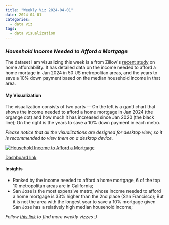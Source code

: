 ```yaml
---
title: "Weekly Viz 2024-04-01"
date: 2024-04-01
categories:
  - data viz
tags:
  - data visualization
---
```


### *Household Income Needed to Afford a Mortgage*

The dataset I am visualizing this week is a from Zillow's [recent study](https://zillow.mediaroom.com/2024-02-29-Home-buyers-need-to-earn-47,000-more-than-in-2020#Closed) on home affordability. It has detailed data on the income needed to afford a home mortage in Jan 2024 in 50 US metropolitan areas, and the years to save a 10% down payment based on the median household income in that area.  

#### My Visualization

The visualization consists of two parts -- On the left is a gantt chart that shows the income needed to afford a home mortgage in Jan 2024 (the organge dot) and how much it has increased since Jan 2020 (the black line); On the right is the years to save a 10% down payment in each metro.  

*Please notice that all the visualizations are designed for desktop view, so it is recommended to view them on a desktop device.*  

<div class='tableauPlaceholder' id='viz1711944185573' style='position: relative'>
  <noscript><a href='#'>
    <img alt='Household Income to Afford a Mortgage ' src='https:&#47;&#47;public.tableau.com&#47;static&#47;images&#47;20&#47;20240401HouseholdIncomeNeededtoAffordaMortgage&#47;HouseholdIncometoAffordaMortgage&#47;1_rss.png' style='border: none' />
  </a></noscript>
  <object class='tableauViz'  style='display:none;'>
    <param name='host_url' value='https%3A%2F%2Fpublic.tableau.com%2F' />
    <param name='embed_code_version' value='3' />
    <param name='site_root' value='' />
    <param name='name' value='20240401HouseholdIncomeNeededtoAffordaMortgage&#47;HouseholdIncometoAffordaMortgage' />
    <param name='tabs' value='no' />
    <param name='toolbar' value='yes' />
    <param name='static_image' value='https:&#47;&#47;public.tableau.com&#47;static&#47;images&#47;20&#47;20240401HouseholdIncomeNeededtoAffordaMortgage&#47;HouseholdIncometoAffordaMortgage&#47;1.png' />
    <param name='animate_transition' value='yes' />
    <param name='display_static_image' value='yes' />
    <param name='display_spinner' value='yes' />
    <param name='display_overlay' value='yes' />
    <param name='display_count' value='yes' />
    <param name='language' value='en-US' />
    <param name='filter' value='publish=yes' />
  </object></div>          
  <script type='text/javascript'>       
    var divElement = document.getElementById('viz1711944185573');     
    var vizElement = divElement.getElementsByTagName('object')[0];            
    if ( divElement.offsetWidth > 800 ) { vizElement.style.width='600px';vizElement.style.height='1127px';} else if ( divElement.offsetWidth > 500 ) { vizElement.style.width='600px';vizElement.style.height='1127px';} else { vizElement.style.width='100%';vizElement.style.height='827px';}           
    var scriptElement = document.createElement('script');              
    scriptElement.src = 'https://public.tableau.com/javascripts/api/viz_v1.js';   
    vizElement.parentNode.insertBefore(scriptElement, vizElement);           
  </script>

[Dashboard link](https://public.tableau.com/views/20240401HouseholdIncomeNeededtoAffordaMortgage/HouseholdIncometoAffordaMortgage?:language=en-US&publish=yes&:sid=&:display_count=n&:origin=viz_share_link)
  
#### Insights
* Ranked by the income needed to afford a home mortgage, 6 of the top 10 metropolitan areas are in California;
* San Jose is the most expensive metro, whose income needed to afford a home mortgage is 33% higher than the 2nd place (San Francisco); But it is not the area with the longest year to save a 10% mortgage given San Jose has a relatively high median household income;
  
  
*Follow [this link](https://yudong-94.github.io/personal-website/project/WeeklyViz2024/) to find more weekly vizzes :)*
